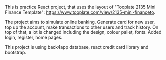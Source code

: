 This is practice React project, that uses the layout of "Tooplate 2135 Mini Finance Template":
https://www.tooplate.com/view/2135-mini-financeto.

The project aims to simulate online banking. Generate card for new user, top up the account, make transactions to other users and track history.
On top of that, a lot is changed including the design, colour pallet, fonts. Added login, register, home pages.

This project is using back4app database, react credit card library and bootstrap.
